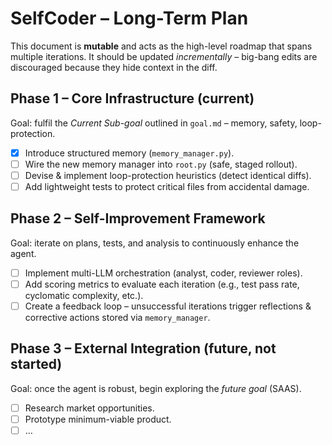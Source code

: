 # SelfCoder – Long-Term Plan

This document is **mutable** and acts as the high-level roadmap that spans
multiple iterations.  It should be updated *incrementally* – big-bang edits
are discouraged because they hide context in the diff.

## Phase 1 – Core Infrastructure (current)

Goal: fulfil the *Current Sub-goal* outlined in `goal.md` – memory, safety,
loop-protection.

- [X] Introduce structured memory (`memory_manager.py`).
- [ ] Wire the new memory manager into `root.py` (safe, staged rollout).
- [ ] Devise & implement loop-protection heuristics (detect identical diffs).
- [ ] Add lightweight tests to protect critical files from accidental damage.

## Phase 2 – Self-Improvement Framework

Goal: iterate on plans, tests, and analysis to continuously enhance the agent.

- [ ] Implement multi-LLM orchestration (analyst, coder, reviewer roles).
- [ ] Add scoring metrics to evaluate each iteration (e.g., test pass rate,
  cyclomatic complexity, etc.).
- [ ] Create a feedback loop – unsuccessful iterations trigger reflections &
  corrective actions stored via `memory_manager`.

## Phase 3 – External Integration (future, not started)

Goal: once the agent is robust, begin exploring the *future goal* (SAAS).

- [ ] Research market opportunities.
- [ ] Prototype minimum-viable product.
- [ ] …
